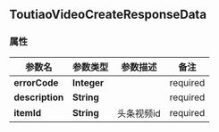 <a name="ToutiaoVideoCreateResponseData"></a>
## ToutiaoVideoCreateResponseData
### 属性
参数名 | 参数类型 | 参数描述 | 备注
------------ | ------------- | ------------- | -------------
**errorCode** | **Integer** |  |  required 
**description** | **String** |  |  required 
**itemId** | **String** | 头条视频id |  required 




